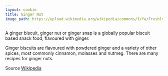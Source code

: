```yaml
---
layout: cookie
title: Ginger Nut
image_path: https://upload.wikimedia.org/wikipedia/commons/f/fa/Freshly_baked_gingerbread_-_Christmas_2004.jpg
---
```


A ginger biscuit, ginger nut or ginger snap is a globally popular biscuit based snack food, flavoured with ginger.

Ginger biscuits are flavoured with powdered ginger and a variety of other spices, most commonly cinnamon, molasses and nutmeg. There are many recipes for ginger nuts.

Source [Wikipedia](https://en.wikipedia.org/wiki/Ginger_nut)
